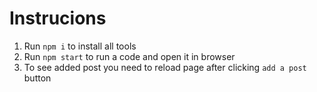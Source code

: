 # Instrucions
1. Run `npm i` to install all tools
2. Run `npm start` to run a code and open it in browser
3. To see added post you need to reload page after clicking `add a post` button